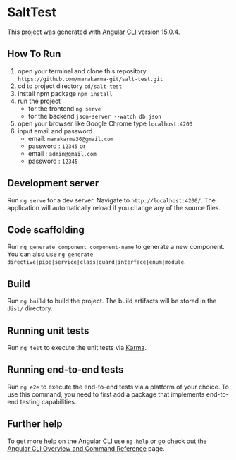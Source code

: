 # SaltTest

This project was generated with [Angular CLI](https://github.com/angular/angular-cli) version 15.0.4.

## How To Run
1. open your terminal and clone this repository `https://github.com/marakarma-git/salt-test.git`
2. cd to project directory `cd/salt-test`
3. install npm package `npm install`
4. run the project
    - for the frontend `ng serve`
    - for the backend `json-server --watch db.json`
5. open your browser like Google Chrome type `localhost:4200`
6. input email and password
    - email: `marakarma36@gmail.com`
    - password : `12345`
    or
    - email : `admin@gmail.com`
    - password : `12345`

## Development server

Run `ng serve` for a dev server. Navigate to `http://localhost:4200/`. The application will automatically reload if you change any of the source files.

## Code scaffolding

Run `ng generate component component-name` to generate a new component. You can also use `ng generate directive|pipe|service|class|guard|interface|enum|module`.

## Build

Run `ng build` to build the project. The build artifacts will be stored in the `dist/` directory.

## Running unit tests

Run `ng test` to execute the unit tests via [Karma](https://karma-runner.github.io).

## Running end-to-end tests

Run `ng e2e` to execute the end-to-end tests via a platform of your choice. To use this command, you need to first add a package that implements end-to-end testing capabilities.

## Further help

To get more help on the Angular CLI use `ng help` or go check out the [Angular CLI Overview and Command Reference](https://angular.io/cli) page.
